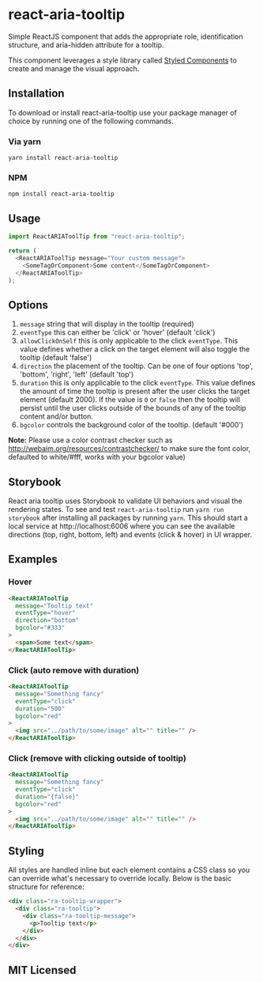 # react-aria-tooltip

Simple ReactJS component that adds the appropriate role, identification structure, and aria-hidden attribute for a tooltip.

This component leverages a style library called [Styled Components](https://styled-components.com) to create and manage the visual approach.

## Installation
To download or install react-aria-tooltip use your package manager of choice by running one of the following commands.

### Via yarn
`yarn install react-aria-tooltip`

### NPM
`npm install react-aria-tooltip`

## Usage

```js
import ReactARIAToolTip from "react-aria-tooltip";

return (
  <ReactARIAToolTip message="Your custom message">
    <SomeTagOrComponent>Some content</SomeTagOrComponent>
  </ReactARIAToolTip>
);
```

## Options

1.  `message` string that will display in the tooltip (required)
1.  `eventType` this can either be 'click' or 'hover' (default 'click')
1.  `allowClickOnSelf` this is only applicable to the click `eventType`. This value defines whether a click on the target element will also toggle the tooltip (default 'false')
1.  `direction` the placement of the tooltip. Can be one of four options 'top', 'bottom', 'right', 'left' (default 'top')
1.  `duration` this is only applicable to the click `eventType`. This value defines the amount of time the tooltip is present after the user clicks the target element (default 2000). If the value is `0` or `false` then the tooltip will persist until the user clicks outside of the bounds of any of the tooltip content and/or button.
1.  `bgcolor` controls the background color of the tooltip. (default '#000')

**Note:** Please use a color contrast checker such as http://webaim.org/resources/contrastchecker/ to make sure the font color, defaulted to white/#fff, works with your bgcolor value)

## Storybook

React aria tooltip uses Storybook to validate UI behaviors and visual the rendering states. To see and test `react-aria-tooltip` run `yarn run storybook` after installing all packages by running `yarn`. This should start a local service at http://localhost:6006 where you can see the available directions (top, right, bottom, left) and events (click & hover) in UI wrapper.

## Examples

### Hover

```html
<ReactARIAToolTip
  message="Tooltip text"
  eventType="hover"
  direction="bottom"
  bgcolor="#333"
>
  <span>Some text</span>
</ReactARIAToolTip>
```

### Click (auto remove with duration)

```html
<ReactARIAToolTip
  message="Something fancy"
  eventType="click"
  duration="500"
  bgcolor="red"
>
  <img src="../path/to/some/image" alt="" title="" />
</ReactARIAToolTip>
```

### Click (remove with clicking outside of tooltip)

```html
<ReactARIAToolTip
  message="Something fancy"
  eventType="click"
  duration="{false}"
  bgcolor="red"
>
  <img src="../path/to/some/image" alt="" title="" />
</ReactARIAToolTip>
```

## Styling

All styles are handled inline but each element contains a CSS class so you can override what's necessary to override locally. Below is the basic structure for reference:

```html
<div class="ra-tooltip-wrapper">
  <div class="ra-tooltip">
    <div class="ra-tooltip-message">
      <p>Tooltip text</p>
    </div>
  </div>
</div>
```

## MIT Licensed
